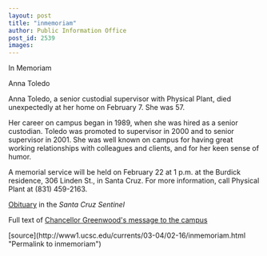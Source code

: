 ```yaml
---
layout: post
title: "inmemoriam"
author: Public Information Office
post_id: 2539
images:
---
```


<p class="pagehead">
  In Memoriam
</p>
<p class="sectionhead">
  Anna Toledo
</p>
<p>
  Anna Toledo, a senior custodial supervisor with Physical Plant, died unexpectedly at her home on February 7. She was 57.<br>
</p>
<p>
  Her career on campus began in 1989, when she was hired as a senior custodian. Toledo was promoted to supervisor in 2000 and to senior supervisor in 2001. She was well known on campus for having great working relationships with colleagues and clients, and for her keen sense of humor.<br>
</p>
<p>
  A memorial service will be held on February 22 at 1 p.m. at the Burdick residence, 306 Linden St., in Santa Cruz. For more information, call Physical Plant at (831) 459-2163.
</p>
<p>
  <a href="http://www.santacruzsentinel.com/archive/2004/February/14/obit/obit.htm">Obituary</a> in the <i>Santa Cruz Sentinel</i>
</p>
<p>
  Full text of <a href="http://www.ucsc.edu/news_events/messages/03-04/02-10.anna.html">Chancellor Greenwood's message to the campus</a>
</p>
<p>

</p>
[source](http://www1.ucsc.edu/currents/03-04/02-16/inmemoriam.html "Permalink to inmemoriam")
